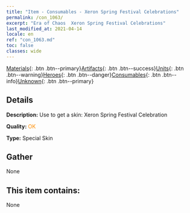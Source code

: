 ```yaml
---
title: "Item - Consumables - Xeron Spring Festival Celebrations"
permalink: /con_1063/
excerpt: "Era of Chaos  Xeron Spring Festival Celebrations"
last_modified_at: 2021-04-14
locale: en
ref: "con_1063.md"
toc: false
classes: wide
---
```

 [Materials](/Items/){: .btn .btn--primary}[Artifacts](/Items/Artifacts/){: .btn .btn--success}[Units](/Items/Units/){: .btn .btn--warning}[Heroes](/Items/Heroes/){: .btn .btn--danger}[Consumables](/Items/Consumables/){: .btn .btn--info}[Unknown](/Items/Unknown/){: .btn .btn--primary}

## Details
 **Description:** Use to get a skin: Xeron Spring Festival Celebration

 **Quality:** <span style="color: #FF8C00">OK</span>

 **Type:** Special Skin

## Gather

  None

## This item contains:

  None

